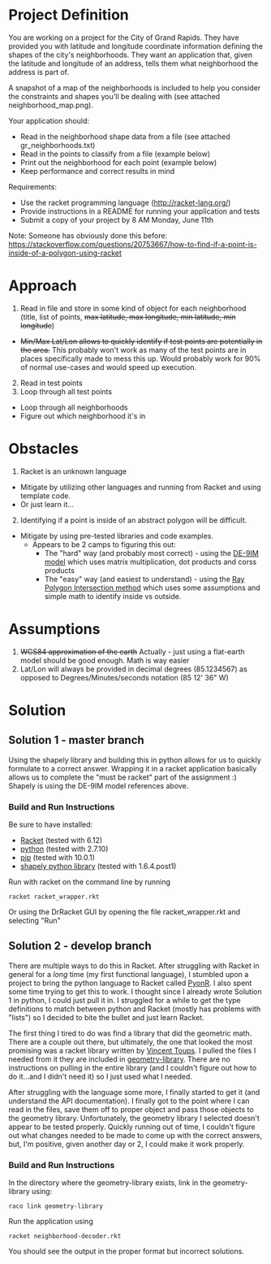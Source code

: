 # Project Definition
You are working on a project for the City of Grand Rapids. They have provided you with latitude and longitude coordinate information defining the shapes of the city's neighborhoods. They want an application that, given the latitude and longitude of an address, tells them what neighborhood the address is part of.

A snapshot of a map of the neighborhoods is included to help you consider the constraints and shapes you'll be dealing with (see attached neighborhood_map.png).

Your application should:

* Read in the neighborhood shape data from a file (see attached gr_neighborhoods.txt)
* Read in the points to classify from a file (example below)
* Print out the neighborhood for each point (example below)
* Keep performance and correct results in mind

Requirements:

* Use the racket programming language (http://racket-lang.org/)
* Provide instructions in a README for running your application and tests
* Submit a copy of your project by 8 AM Monday, June 11th

Note: Someone has obviously done this before: https://stackoverflow.com/questions/20753667/how-to-find-if-a-point-is-inside-of-a-polygon-using-racket

# Approach
1. Read in file and store in some kind of object for each neighborhood (title, list of points, ~~max latitude, max longitude, min latitude, min longitude~~)
  * ~~Min/Max Lat/Lon allows to quickly identify if test points are potentially in the area.~~ This probably won't work as many of the test points are in places specifically made to mess this up. Would probably work for 90% of normal use-cases and would speed up execution.
2. Read in test points
3. Loop through all test points
  * Loop through all neighborhoods
  * Figure out which neighborhood it's in

# Obstacles
1. Racket is an unknown language
  * Mitigate by utilizing other languages and running from Racket and using template code.
  * Or just learn it...
2. Identifying if a point is inside of an abstract polygon will be difficult.
  * Mitigate by using pre-tested libraries and code examples.
    * Appears to be 2 camps to figuring this out:
      * The "hard" way (and probably most correct) - using the [DE-9IM model](https://en.wikipedia.org/wiki/DE-9IM) which uses matrix multiplication, dot products and corss products
      * The "easy" way (and easiest to understand) - using the [Ray Polygon Intersection method](https://pdfs.semanticscholar.org/presentation/d30b/29b1c9306540a2891d2830ee65d55d3fb836.pdf) which uses some assumptions and simple math to identify inside vs outside.

# Assumptions
1. ~~WGS84 approximation of the earth~~ Actually - just using a flat-earth model should be good enough. Math is way easier
2. Lat/Lon will always be provided in decimal degrees (85.1234567) as opposed to Degrees/Minutes/seconds notation (85 12' 36" W)

# Solution
## Solution 1 - master branch
Using the shapely library and building this in python allows for us to quickly formulate to a correct answer. Wrapping it in a racket application basically allows us to complete the "must be racket" part of the assignment :) Shapely is using the DE-9IM model references above.

### Build and Run Instructions
Be sure to have installed:
* [Racket](http://racket-lang.org/download/) (tested with 6.12)
* [python](https://www.python.org/downloads/release/python-2710/) (tested with 2.7.10)
* [pip](https://pip.pypa.io/en/stable/installing/) (tested with 10.0.1)
* [shapely python library](https://pypi.org/project/Shapely/) (tested with 1.6.4.post1)

Run with racket on the command line by running
```
racket racket_wrapper.rkt
```
Or using the DrRacket GUI by opening the file racket_wrapper.rkt and selecting "Run"

## Solution 2 - develop branch
There are multiple ways to do this in Racket. After struggling with Racket in general for a *long* time (my first functional language), I stumbled upon a project to bring the python language to Racket called [PyonR](https://github.com/pedropramos/PyonR). I also spent some time trying to get this to work. I thought since I already wrote Solution 1 in python, I could just pull it in. I struggled for a while to get the type definitions to match between python and Racket (mostly has problems with "lists") so I decided to bite the bullet and just learn Racket.

The first thing I tired to do was find a library that did the geometric math. There are a couple out there, but ultimately, the one that looked the most promising was a racket library written by [Vincent Toups](https://github.com/VincentToups/racket-lib). I pulled the files I needed from it they are included in [geometry-library](geometry-library). There are no instructions on pulling in the entire library (and I couldn't figure out how to do it...and I didn't need it) so I just used what I needed.

After struggling with the language some more, I finally started to get it (and understand the API documentation). I finally got to the point where I can read in the files, save them off to proper object and pass those objects to the geometry library. Unfortunately, the geometry library I selected doesn't appear to be tested properly. Quickly running out of time, I couldn't figure out what changes needed to be made to come up with the correct answers, but, I'm positive, given another day or 2, I could make it work properly.

### Build and Run Instructions

In the directory where the geometry-library exists, link in the geometry-library using:
```
raco link geometry-library
```
Run the application using
```
racket neighborhood-decoder.rkt
```
You should see the output in the proper format but incorrect solutions.
